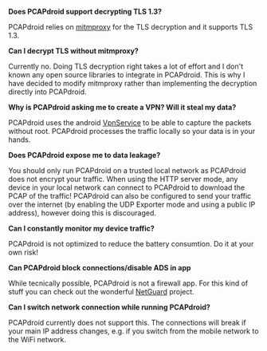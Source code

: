 **Does PCAPdroid support decrypting TLS 1.3?**

PCAPdroid relies on [mitmproxy](https://mitmproxy.org/) for the TLS decryption and it supports TLS 1.3.

**Can I decrypt TLS without mitmproxy?**

Currently no. Doing TLS decryption right takes a lot of effort and I don't known any open source libraries to integrate in PCAPdroid. This is why I have decided to modify mitmproxy rather than implementing the decryption directly into PCAPdroid.

**Why is PCAPdroid asking me to create a VPN? Will it steal my data?**

PCAPdroid uses the android [VpnService](https://developer.android.com/reference/android/net/VpnService) to be able to capture the packets without root. PCAPdroid processes the traffic locally so your data is in your hands.

**Does PCAPdroid expose me to data leakage?**

You should only run PCAPdroid on a trusted local network as PCAPdroid does not encrypt your traffic. When using the HTTP server mode, any device in your local network can connect to PCAPdroid to download the PCAP of the traffic! PCAPdroid can also be configured to send your traffic over the internet (by enabling the UDP Exporter mode and using a public IP address), however doing this is discouraged.

**Can I constantly monitor my device traffic?**

PCAPdroid is not optimized to reduce the battery consumtion. Do it at your own risk!

**Can PCAPdroid block connections/disable ADS in app**

While tecnically possible, PCAPdroid is not a firewall app. For this kind of stuff you can check out the wonderful [NetGuard](https://github.com/M66B/NetGuard) project.

**Can I switch network connection while running PCAPdroid?**

PCAPdroid currently does not support this. The connections will break if your main IP address changes, e.g. if you switch from the mobile network to the WiFi network.
